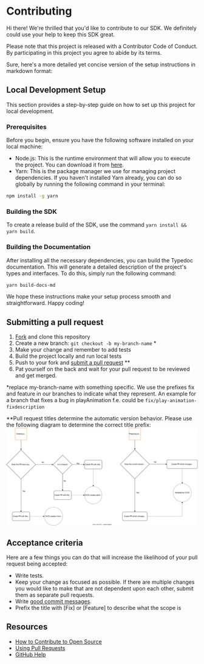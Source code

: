 # Contributing

Hi there! We're thrilled that you'd like to contribute to our SDK. We definitely could use your help to keep this SDK great.

Please note that this project is released with a Contributor Code of Conduct. By participating in this project you agree to abide by its terms.

Sure, here's a more detailed yet concise version of the setup instructions in markdown format:

## Local Development Setup

This section provides a step-by-step guide on how to set up this project for local development.

### Prerequisites

Before you begin, ensure you have the following software installed on your local machine:

* Node.js: This is the runtime environment that will allow you to execute the project. You can download it from [here](https://nodejs.org/).
* Yarn: This is the package manager we use for managing project dependencies. If you haven't installed Yarn already, you can do so globally by running the following command in your terminal:

```bash
npm install -g yarn
```

### Building the SDK

To create a release build of the SDK, use the command `yarn install && yarn build`.

### Building the Documentation

After installing all the necessary dependencies, you can build the Typedoc documentation. This will generate a detailed description of the project's types and interfaces. To do this, simply run the following command:

```bash
yarn build-docs-md
```

We hope these instructions make your setup process smooth and straightforward. Happy coding!

## Submitting a pull request

1. [Fork](https://github.com/chili-publish/studio-sdk/fork) and clone this repository
2. Create a new branch: `git checkout -b my-branch-name` \*
3. Make your change and remember to add tests
4. Build the project locally and run local tests
5. Push to your fork and [submit a pull request](https://github.com/chili-publish/studio-sdk/compare) \*\*
6. Pat yourself on the back and wait for your pull request to be reviewed and get merged.

\*replace my-branch-name with something specific. We use the prefixes fix and feature in our branches to indicate what they represent. An example for a branch that fixes a bug in playAnimation f.e. could be `fix/play-animation-fixdescription`

\*\*Pull request titles determine the automatic version behavior. Please use the following diagram to determine the correct title prefix: 
![Title Prefix Flow](images/pr_flow.svg)

## Acceptance criteria

Here are a few things you can do that will increase the likelihood of your pull request being accepted:

-   Write tests.
-   Keep your change as focused as possible. If there are multiple changes you would like to make that are not dependent upon each other, submit them as separate pull requests.
-   Write [good commit messages](http://tbaggery.com/2008/04/19/a-note-about-git-commit-messages.html).
-   Prefix the title with [Fix] or [Feature] to describe what the scope is

## Resources

-   [How to Contribute to Open Source](https://opensource.guide/how-to-contribute/)
-   [Using Pull Requests](https://help.github.com/articles/about-pull-requests/)
-   [GitHub Help](https://help.github.com/)